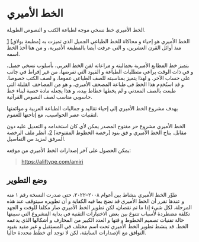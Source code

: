 الخط الأميري
============

الخط الأميري خط نسخي موجه لطباعة الكتب و النصوص الطويلة.

الخط الأميري هو إحياء و محاكاة للخط الطباعي الجميل الذي تميزت به [مطبعة بولاق] [1] منذ
أوائل القرن العشرين، و التي عرفت أيضا بالمطبعة الأميرية، و من هنا أخذ الخط اسمه.

يتميز خط المطابع الأميرية بجماليته و مراعاته لفن الخط العربي، بأسلوب نسخي جميل،
و في ذات الوقت يراعى متطلبات الطباعة و القيود التي تفرضها، من غير إفراط في جانب
على حساب الآخر. و لهذا يتميز بمناسبته للصف الطباعي عموما، و لصف الكتب خصوصا. و قد
استُخدِم هذا الخط في طباعة المصحف الأميري، و هو من المصاحف القليلة التي طبعت بالصف
المعدني و لم يخطها خطاط بيده، و هذا يجعله مادة خصبة لبناء خط حاسوبي مناسب لصف
النصوص القرآنية.

يهدف مشروع الخط الأميري إلى إحياء تقاليد و جماليات الطباعة العربية و موائمتها
لتقنيات عصر الحواسيب، مع إتاحتها للعموم.

الخط الأميري مشروع حر مفتوح المصدر يمكن لأي كان استخدامه و التعديل عليه دون
مقابل. يتاح الخط الأميري و فق بنود [رخصة الخطوط المفتوحة] [2]، انظر ملف الرخصة
المرفق لمزيد من التفاصيل.

يمكن الحصول على آخر إصدارات الخط الأميري من موقعه:

> https://aliftype.com/amiri

وضع التطوير
-----------

طوِّر الخط الأميري بنشاط بين أعوام ٢٠٠٨–٢٠٢٢، حتى صدرت النسخة رقم ١ منه و عندها
تقرر أن الخط الأميري قد نضج بما فيه الكفاية و أن تطويره سيتوقف عند هذه المرحلة.
لكل شيء إذا ما تم نقصان، لكن تطوير الخط الأميري صار مكلفا للوقت و الجهد تكلفة
مضطردة لأسباب تتنوع بين بعض الاختيارات التقنية في بداية المشروع التي سببتها
حالة تقنيات تصميم الخطوط و قتها و العدد الكبير من المحارف و أشكالها الذي يدعمه
الخط. قد ينشط تطوير الخط الأميري تحت اسم مختلف في المستقبل و غير مقيد بقيود
التوافق مع الإصدارات السابقة، لكن لا توجد أي خطط محددة حاليا.

[1]: https://www.bibalex.org/bulaqpress/ar/bulaq.htm "مطبعة بولاق"
[2]: https://openfontlicense.org "رخصة الخطوط المفتوحة"
